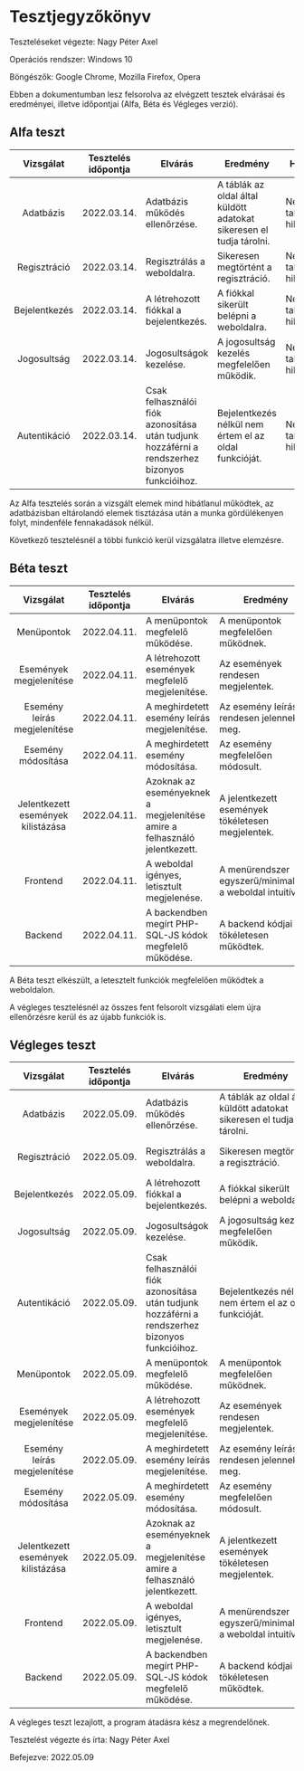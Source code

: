 # Tesztjegyzőkönyv

Teszteléseket végezte: Nagy Péter Axel

Operációs rendszer: Windows 10

Böngészők: Google Chrome, Mozilla Firefox, Opera

Ebben a dokumentumban lesz felsorolva az 
elvégzett tesztek elvárásai és eredményei, 
illetve időpontjai (Alfa, Béta és Végleges verzió).

## Alfa teszt

| Vizsgálat | Tesztelés időpontja | Elvárás | Eredmény | Hibák |
| :---: | --- | --- | --- | --- |
| Adatbázis | 2022.03.14. | Adatbázis működés ellenőrzése. | A táblák az oldal által küldött adatokat sikeresen el tudja tárolni. | Nem találtam hibát. |
| Regisztráció | 2022.03.14. | Regisztrálás a weboldalra. | Sikeresen megtörtént a regisztráció. | Nem találtam hibát. |
| Bejelentkezés | 2022.03.14. | A létrehozott fiókkal a bejelentkezés. | A fiókkal sikerült belépni a weboldalra. | Nem találtam hibát. |
| Jogosultság | 2022.03.14. | Jogosultságok kezelése. | A jogosultság kezelés megfelelően működik. | Nem találtam hibát. |
| Autentikáció | 2022.03.14. | Csak felhasználói fiók azonosítása után tudjunk hozzáférni a rendszerhez bizonyos funkcióihoz. | Bejelentkezés nélkül nem értem el az oldal funkcióját. | Nem találtam hibát. |

Az Alfa tesztelés során a vizsgált elemek mind hibátlanul működtek, az adatbázisban eltárolandó elemek tisztázása után a munka gördülékenyen folyt, mindenféle fennakadások nélkül.

Következő tesztelésnél a többi funkció kerül vizsgálatra illetve elemzésre.
## Béta teszt

| Vizsgálat | Tesztelés időpontja | Elvárás | Eredmény | Hibák |
| :---: | --- | --- | --- | --- |
| Menüpontok | 2022.04.11. | A menüpontok megfelelő működése. | A menüpontok megfelelően működnek. | Nem találtam hibát. |
| Események megjelenítése | 2022.04.11. | A létrehozott események megfelelő megjelenítése. |Az események rendesen megjelentek. | Nem találtam hibát. |
| Esemény leírás megjelenítése | 2022.04.11. | A meghirdetett esemény leírás megjelenítése. | Az esemény leírások rendesen jelennek meg. | Nem találtam hibát. |
| Esemény módosítása | 2022.04.11. | A meghirdetett esemény módosítása. | Az esemény megfelelően módosult. | Nem találtam hibát. |
| Jelentkezett események kilistázása | 2022.04.11. | Azoknak az eseményeknek a megjelenítése amire a felhasználó jelentkezett. | A jelentkezett események tökéletesen megjelentek. | Nem találtam hibát. |
| Frontend | 2022.04.11. | A weboldal igényes, letisztult megjelenése. | A menürendszer egyszerű/minimalista, a weboldal intuitív. | Nem találtam hibát. |
| Backend | 2022.04.11. | A backendben megírt PHP-SQL-JS kódok megfelelő működése. | A backend kódjai tökéletesen működtek. | Nem találtam hibát. |

A Béta teszt elkészült, a letesztelt funkciók megfelelően működtek a weboldalon. 

A végleges tesztelésnél az összes fent felsorolt vizsgálati elem újra ellenőrzésre kerül és az újabb funkciók is.
## Végleges teszt

| Vizsgálat | Tesztelés időpontja | Elvárás | Eredmény | Hibák |
| :---: | --- | --- | --- | --- |
| Adatbázis | 2022.05.09. | Adatbázis működés ellenőrzése. | A táblák az oldal által küldött adatokat sikeresen el tudja tárolni. | Nem találtam hibát. |
| Regisztráció | 2022.05.09. | Regisztrálás a weboldalra. | Sikeresen megtörtént a regisztráció. | Nem találtam hibát. |
| Bejelentkezés | 2022.05.09. | A létrehozott fiókkal a bejelentkezés. | A fiókkal sikerült belépni a weboldalra. | Nem találtam hibát. |
| Jogosultság | 2022.05.09. | Jogosultságok kezelése. | A jogosultság kezelés megfelelően működik. | Nem találtam hibát. |
| Autentikáció | 2022.05.09. | Csak felhasználói fiók azonosítása után tudjunk hozzáférni a rendszerhez bizonyos funkcióihoz. | Bejelentkezés nélkül nem értem el az oldal funkcióját. | Nem találtam hibát. |
| Menüpontok | 2022.05.09. | A menüpontok megfelelő működése. | A menüpontok megfelelően működnek. | Nem találtam hibát. |
| Események megjelenítése | 2022.05.09. | A létrehozott események megfelelő megjelenítése. |Az események rendesen megjelentek. | Nem találtam hibát. |
| Esemény leírás megjelenítése | 2022.05.09. | A meghirdetett esemény leírás megjelenítése. | Az esemény leírások rendesen jelennek meg. | Nem találtam hibát. |
| Esemény módosítása | 2022.05.09. | A meghirdetett esemény módosítása. | Az esemény megfelelően módosult. | Nem találtam hibát. |
| Jelentkezett események kilistázása | 2022.05.09. | Azoknak az eseményeknek a megjelenítése amire a felhasználó jelentkezett. | A jelentkezett események tökéletesen megjelentek. | Nem találtam hibát. |
| Frontend | 2022.05.09. | A weboldal igényes, letisztult megjelenése. | A menürendszer egyszerű/minimalista, a weboldal intuitív. | Nem találtam hibát. |
| Backend | 2022.05.09. | A backendben megírt PHP-SQL-JS kódok megfelelő működése. | A backend kódjai tökéletesen működtek. | Nem találtam hibát. |

A végleges teszt lezajlott, a program átadásra kész a megrendelőnek.

Tesztelést végezte és írta: Nagy Péter Axel 

Befejezve: 2022.05.09
